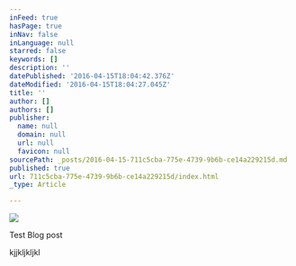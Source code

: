 ```yaml
---
inFeed: true
hasPage: true
inNav: false
inLanguage: null
starred: false
keywords: []
description: ''
datePublished: '2016-04-15T18:04:42.376Z'
dateModified: '2016-04-15T18:04:27.045Z'
title: ''
author: []
authors: []
publisher:
  name: null
  domain: null
  url: null
  favicon: null
sourcePath: _posts/2016-04-15-711c5cba-775e-4739-9b6b-ce14a229215d.md
published: true
url: 711c5cba-775e-4739-9b6b-ce14a229215d/index.html
_type: Article

---
```

![](https://the-grid-user-content.s3-us-west-2.amazonaws.com/5e526a17-5100-42c4-a3e6-9d92f3c0559f.jpg)

Test Blog post

kjjkljkljkl